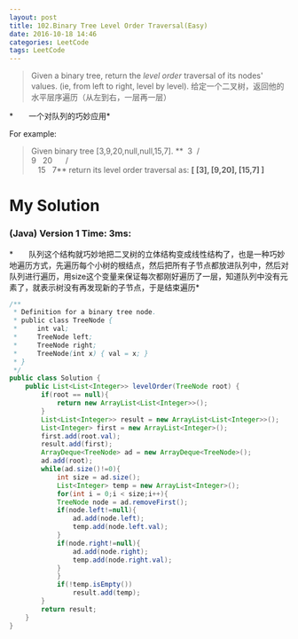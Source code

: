 ```yaml
---
layout: post
title: 102.Binary Tree Level Order Traversal(Easy)
date: 2016-10-18 14:46
categories: LeetCode
tags: LeetCode
---
```


>Given a binary tree, return the *level order* traversal of its nodes' values. (ie, from left to right, level by level).
给定一个二叉树，返回他的水平层序遍历（从左到右，一层再一层）

*　　一个对队列的巧妙应用*

For example:
>Given binary tree [3,9,20,null,null,15,7].
**  3
 /   \
9   20
     /   \
   15   7**
return its level order traversal as:
**[ [3], [9,20], [15,7] ]**

# My Solution
### (Java) Version 1  Time: 3ms:
*　　队列这个结构就巧妙地把二叉树的立体结构变成线性结构了，也是一种巧妙地遍历方式，先遍历每个小树的根结点，然后把所有子节点都放进队列中，然后对队列进行遍历，用size这个变量来保证每次都刚好遍历了一层，知道队列中没有元素了，就表示树没有再发现新的子节点，于是结束遍历*
```java
/**
 * Definition for a binary tree node.
 * public class TreeNode {
 *     int val;
 *     TreeNode left;
 *     TreeNode right;
 *     TreeNode(int x) { val = x; }
 * }
 */
public class Solution {
    public List<List<Integer>> levelOrder(TreeNode root) {
        if(root == null){
            return new ArrayList<List<Integer>>();
        }
        List<List<Integer>> result = new ArrayList<List<Integer>>();
        List<Integer> first = new ArrayList<Integer>();
        first.add(root.val);
        result.add(first);
        ArrayDeque<TreeNode> ad = new ArrayDeque<TreeNode>();
        ad.add(root);
        while(ad.size()!=0){
            int size = ad.size();
            List<Integer> temp = new ArrayList<Integer>();
            for(int i = 0;i < size;i++){
            TreeNode node = ad.removeFirst();
            if(node.left!=null){
                ad.add(node.left);
                temp.add(node.left.val);
            }
            if(node.right!=null){
                ad.add(node.right);
                temp.add(node.right.val);
            }
            }
            if(!temp.isEmpty())
                result.add(temp);
        }
        return result;
    }
}
```